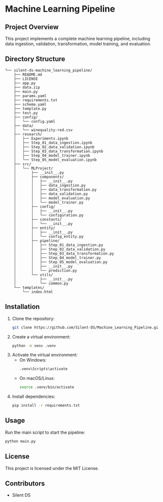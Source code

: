 # Machine Learning Pipeline

## Project Overview
This project implements a complete machine learning pipeline, including data ingestion, validation, transformation, model training, and evaluation.

## Directory Structure
```
└── silent-ds-machine_learning_pipeline/
    ├── README.md
    ├── LICENSE
    ├── app.py
    ├── data.zip
    ├── main.py
    ├── params.yaml
    ├── requirements.txt
    ├── schema.yaml
    ├── template.py
    ├── test.py
    ├── config/
    │   └── config.yaml
    ├── data/
    │   └── winequality-red.csv
    ├── research/
    │   ├── Experiments.ipynb
    │   ├── Step_01_data_ingestion.ipynb
    │   ├── Step_02_data_validation.ipynb
    │   ├── Step_03_data_transformation.ipynb
    │   ├── Step_04_model_trainer.ipynb
    │   └── Step_05_model_evaluation.ipynb
    ├── src/
    │   └── MLProject/
    │       ├── __init__.py
    │       ├── components/
    │       │   ├── __init__.py
    │       │   ├── data_ingestion.py
    │       │   ├── data_transformation.py
    │       │   ├── data_validation.py
    │       │   ├── model_evaluation.py
    │       │   └── model_trainer.py
    │       ├── config/
    │       │   ├── __init__.py
    │       │   └── configuration.py
    │       ├── constants/
    │       │   └── __init__.py
    │       ├── entity/
    │       │   ├── __init__.py
    │       │   └── config_entity.py
    │       ├── pipeline/
    │       │   ├── Step_01_data_ingestion.py
    │       │   ├── Step_02_data_validation.py
    │       │   ├── Step_03_data_transformation.py
    │       │   ├── Step_04_model_trainer.py
    │       │   ├── Step_05_model_evaluation.py
    │       │   ├── __init__.py
    │       │   └── prediction.py
    │       └── utils/
    │           ├── __init__.py
    │           └── common.py
    └── templates/
        └── index.html
```

## Installation
1. Clone the repository:
   ```bash
   git clone https://github.com/Silent-DS/Machine_Learning_Pipeline.git
   ```
2. Create a virtual environment:
   ```bash
   python -m venv .venv
   ``` 
3. Activate the virtual environment:
   - On Windows:
     ```bash
     .venv\Scripts\activate
     ```
   - On macOS/Linux:
     ```bash
     source .venv/bin/activate
     ```
4. Install dependencies:
   ```bash
   pip install -r requirements.txt
   ```

## Usage
Run the main script to start the pipeline:
```bash
python main.py
```

## License
This project is licensed under the MIT License.

## Contributors
- Silent DS

